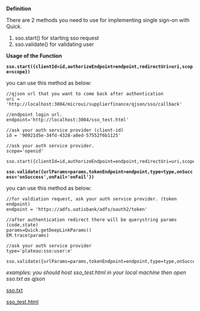 **Definition**

There are 2 methods you need to use for implementing single sign-on with Quick.
1.	sso.start() for starting sso request
2.	sso.validate() for validating user

**Usage of the Function**


**`sso.start({clientId=id,authorizeEndpoint=endpoint,redirectUri=uri,scope=scope})`**

you can use this method as below:
```
//qjson url that you want to come back after authentication
uri = 'http://localhost:3004/microui/supplierfinance/qjson/sso/callback'

//endpoint login url. 
endpoint='http://localhost:3004/sso_test.html'

//ask your auth service provider (client-id)
id = '90921d5e-34fd-4328-a8ed-57552f6b1125'

//ask your auth service provider.
scope='openid'

sso.start({clientId=id,authorizeEndpoint=endpoint,redirectUri=uri,scope=scope})
```




**`sso.validate({urlParams=params,tokenEndpoint=endpoint,type=type,onSuccess='onSuccess',onFail='onFail'})`**

you can use this method as below:

```
//for valdiation request, ask your auth service provider. (token endpoint)
endpoint = 'https://adfs.uatisbank/adfs/oauth2/token'

//after authentication redirect there will be querystring params (code,state)
params=Quick.getDeepLinkParams()
EM.trace(params)

//ask your auth service provider
type='plateau:sso:user:e'

sso.validate({urlParams=params,tokenEndpoint=endpoint,type=type,onSuccess='onSuccess',onFail='onFail'})
```

_examples: you should host sso_test.html in your local machine then open sso.txt as qjson_

<a href="https://cdn.softtech.com.tr/ngsp-quick/nemo/dev/mdScripts/singleSignOn/sso.txt" target="_blank">sso.txt</a>

<a href="https://cdn.softtech.com.tr/ngsp-quick/nemo/dev/mdScripts/singleSignOn/sso_test.html" target="_blank">sso_test.html</a>